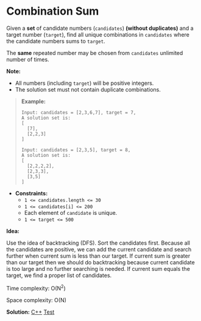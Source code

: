 # Combination Sum

Given a **set** of candidate numbers (`candidates`) **(without duplicates)** and a target number (`target`), find all unique combinations in `candidates` where the candidate numbers sums to `target`.

The **same** repeated number may be chosen from `candidates` unlimited number of times.

**Note:**

- All numbers (including `target`) will be positive integers.
- The solution set must not contain duplicate combinations.

> **Example:**
>
> ```
> Input: candidates = [2,3,6,7], target = 7,
> A solution set is:
> [
>   [7],
>   [2,2,3]
> ]
> 
> Input: candidates = [2,3,5], target = 8,
> A solution set is:
> [
>   [2,2,2,2],
>   [2,3,3],
>   [3,5]
> ]
> ```



- **Constraints:**
  - `1 <= candidates.length <= 30`
  - `1 <= candidates[i] <= 200`
  - Each element of `candidate` is unique.
  - `1 <= target <= 500`



**Idea:** 

Use the idea of backtracking (DFS). Sort the candidates first. Because all the candidates are positive, we can add the current candidate and search further when current sum is less than our target. If current sum is greater than our target then we should do backtracking because current candidate is too large and no further searching is needed. If current sum equals the target, we find a proper list of candidates.



Time complexity: O(N<sup>2</sup>)

Space complexity: O(N)



**Solution:** [C++](./solution.h)	[Test](./Test.cpp)